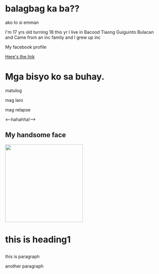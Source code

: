 <!DOCTYPE html>
<html>
<head> <title>first page bugok</title>
</head>      
<body>

<h1>balagbag ka ba??</h1>
<p>ako to si emman</p>
<p>I'm 17 yrs old turning 18 this yr I live in Bacood Tiaong Guiguinto Bulacan and Came from an inc family and I grew up inc</p>

<p>My facebook profile</p>
<a href="https://www.facebook.com/emman.vilar.3">Here's the link</a>

<h1>Mga bisyo ko sa buhay.</h1>  
<p>matulog</p>
<p>mag laro</p>
<P>mag relapse</P>            
<--hahahha!-->

<h2>My handsome face</h2>
<img src="" emman_face.jpg ="" style="width:250px;height:250px;">

<h1>this is heading1</h1>
<h2></h2>
<h3></h3>
<p>this is paragraph</p>
<p>another paragraph</p>

</body>
</html>
